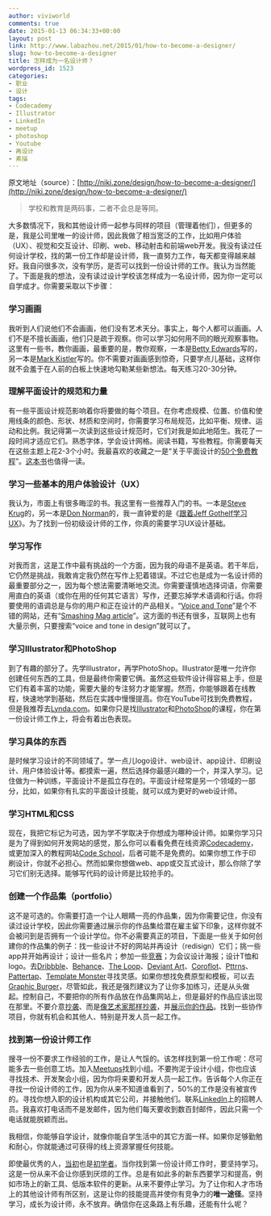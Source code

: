 ```yaml
---
author: viviworld
comments: true
date: 2015-01-13 06:34:33+00:00
layout: post
link: http://www.labazhou.net/2015/01/how-to-become-a-designer/
slug: how-to-become-a-designer
title: 怎样成为一名设计师？
wordpress_id: 1523
categories:
- 职业
- 设计
tags:
- Codecademy
- Illustrator
- LinkedIn
- meetup
- photoshop
- Youtube
- 再设计
- 素描
---
```


原文地址（source）：[http://niki.zone/design/how-to-become-a-designer/](http://niki.zone/design/how-to-become-a-designer/)


<blockquote>学校和教育是两码事，二者不会总是等同。</blockquote>


大多数情况下，我和其他设计师一起参与同样的项目（管理着他们），但更多的是，我是公司里唯一的设计师，因此我做了相当宽泛的工作，比如用户体验（UX）、视觉和交互设计、印刷、web、移动射击和前端web开发。我没有读过任何设计学校，找的第一份工作却是设计师，我一直努力工作，每天都变得越来越好。我自问很多次，没有学历，是否可以找到一份设计师的工作。我认为当然能了。下面是我的想法，没有读过设计学校该怎样成为一名设计师，因为你一定可以自学成才。你需要采取以下步骤：


### 学习画画


我听到人们说他们不会画画，他们没有艺术天分。事实上，每个人都可以画画。人们不是不擅长画画，他们只是疏于观察。你可以学习如何用不同的眼光观察事物。这里有一些书，教你画画，最重要的是，教你观察，一本是[Betty Edwards](http://www.amazon.com/New-Drawing-Right-Side-Brain/dp/0874774241/ref=sr_1_4?ie=UTF8&qid=1420952469&sr=8-4&keywords=drawing+right+side+brain)写的，另一本是[Mark Kistler](http://www.amazon.com/You-Can-Draw-30-Days/dp/0738212415/ref=sr_1_1?ie=UTF8&qid=1420952921&sr=8-1&keywords=You+Can+Draw+in+30+days)写的。你不需要对画画感到惊奇，只要学点儿基础，这样你就不会羞于在人前的白板上快速地勾勒某些新想法。每天练习20-30分钟。


### 理解平面设计的规范和力量


有一些平面设计规范影响着你将要做的每个项目。在你考虑规模、位置、价值和使用线条的颜色、形状、材质和空间时，你需要学习布局规范，比如平衡、规律、运动和比例。我记得第一次读到这些设计规范时，它们对我是如此地陌生。我花了一段时间才适应它们。熟悉字体，学会设计网格。阅读书籍，写些教程。你需要每天在这些主题上花2-3个小时。我最喜欢的收藏之一是“关于平面设计的[50个免费教程](http://design.tutsplus.com/articles/50-totally-free-lessons-in-graphic-design-theory--psd-2916)”。[这本书](http://www.designer-daily.com/10-design-books-to-consider-for-graphic-design-students-18213)也值得一读。


### 学习一些基本的用户体验设计（UX）


我认为，市面上有很多晦涩的书。我这里有一些推荐入门的书。一本是[Steve Krug](http://www.amazon.com/Dont-Make-Me-Think-Usability/dp/0321344758/ref=sr_1_2?ie=UTF8&qid=1420955476&sr=8-2&keywords=dont+make+me+think)的，另一本是[Don Norman](http://www.amazon.com/Design-Everyday-Things-Revised-Expanded/dp/0465050654/ref=sr_1_1?ie=UTF8&qid=1420955521&sr=8-1&keywords=The+Design+of+Everyday+Things)的，我一直钟爱的是《[跟着Jeff Gothelf学习UX](http://www.amazon.com/Lean-UX-Applying-Principles-Experience/dp/1449311652/ref=sr_1_1?ie=UTF8&qid=1420955588&sr=8-1&keywords=lean+ux)》。为了找到一份初级设计师的工作，你真的需要学习UX设计基础。


### 学习写作


对我而言，这是工作中最有挑战的一个方面，因为我的母语不是英语。若干年后，它仍然是挑战，我敢肯定我仍然在写作上犯着错误。不过它也是成为一名设计师的最重要部分之一，因为每个想法需要清晰地交流。你需要谨慎地选择词语，你需要用直白的英语（或你在用的任何其它语言）写作，还要忘掉学术语调和行话。你将要使用的语调总是与你的用户和正在设计的产品相关。“[Voice and Tone](http://voiceandtone.com/)”是个不错的网站，还有“[Smashing Mag article](http://www.smashingmagazine.com/2012/08/21/finding-tone-voice/)”。这方面的书还有很多，互联网上也有大量示例，只要搜索“voice and tone in design”就可以了。


### 学习Illustrator和PhotoShop


到了有趣的部分了。先学Illustrator，再学PhotoShop。Illustrator是唯一允许你创建任何东西的工具，但是最终你需要它俩。虽然这些软件设计得容易上手，但是它们有着丰富的功能，需要大量的专注努力才能掌握。然而，你能够跟着在线教程，快速地学到基础，然后在实践中慢慢提高。你在YouTube可找到免费教程，但是我推荐去[Lynda.com](http://www.lynda.com/)。如果你只是找[Illustrator](http://www.lynda.com/Illustrator-tutorials/Illustrator-CC-One-One-Fundamentals/124100-2.html)和[PhotoShop](http://www.lynda.com/Photoshop-tutorials/Photoshop-CC-One-One-Fundamentals/124096-2.html)的课程，你在第一份设计师工作上，将会有着出色表现。


### 学习具体的东西


是时候学习设计的不同领域了。学一点儿logo设计、web设计、app设计、印刷设计、用户体验设计等。都摸索一遍，然后选择你最感兴趣的一个，并深入学习。记住做为一种训练，平面设计不是孤立存在的。平面设计经常是另一个领域的一部分，比如，如果你有扎实的平面设计技能，就可以成为更好的web设计师。


### 学习HTML和CSS


现在，我把它标记为可选，因为学不学取决于你想成为哪种设计师。如果你学习只是为了得到如何开发网站的感觉，那么你可以看看免费在线资源[Codecademy](http://www.codecademy.com/)，或更加深入的教程网站[Code School](https://www.codeschool.com/)，后者可能不是免费的。如果你想工作于印刷设计，你就不必担心。然而如果你想做web、app或交互式设计，那么你除了学习它们别无选择。能够写代码的设计师是比较抢手的。


### 创建一个作品集（portfolio）


这不是可选的。你需要打造一个让人眼睛一亮的作品集，因为你需要记住，你没有读过设计学校，因此你需要通过展示你的作品集给潜在雇主留下印象，这样你就不会被问到是否拥有一个设计学位。你不必需要真正的项目，下面是一些关于如何创建你的作品集的例子：找一些设计不好的网站并再设计（redisign）它们；挑一些app并开始再设计；设计一些名片；参加一些[竞赛](http://99designs.com/)；为会议设计海报；设计T恤和logo。去[Dribbble](https://dribbble.com/)、[Behance](https://www.behance.net/)、[The Loop](https://www.theloop.com.au/)、[Deviant Art](http://www.deviantart.com/)、[Coroflot](http://www.coroflot.com/)、[Pttrns](http://www.pttrns.com/)、[Pattertap](http://patterntap.com/)、[Template Monster](http://www.templatemonster.com/)寻找灵感。如果你想找免费原型和模板，可以去[Graphic Burger](http://graphicburger.com/)，尽管如此，我还是强烈建议为了让你多加练习，还是从头做起。控制自己，不要把你的所有作品放在作品集网站上，但是最好的作品应该出现在那里。不要介意[抄袭](http://www.labazhou.net/2014/12/austin-kleon-s-advice-on-how-to-steal-like-an-artist/)、而是[像艺术家那样抄袭](http://www.amazon.com/Steal-Like-Artist-Things-Creative/dp/0761169253/ref=sr_1_1?s=books&ie=UTF8&qid=1420964709&sr=1-1&keywords=steal+like+an+artist)，并[展示你的作品](http://www.amazon.com/Show-Your-Work-Creativity-Discovered/dp/076117897X/ref=sr_1_2?s=books&ie=UTF8&qid=1420964709&sr=1-2&keywords=steal+like+an+artist)。找到一些协作项目，你就有机会和其他人、特别是开发人员一起工作。


### 找到第一份设计师工作


搜寻一份不要求工作经验的工作，是让人气馁的。该怎样找到第一份工作呢：尽可能多去一些创意工坊。加入[Meetups](http://www.meetup.com/)找到小组。不要拘泥于设计小组，你也应该寻找技术、开发聚会小组，因为你将来要和开发人员一起工作。告诉每个人你正在寻找一份设计师的工作，因为你从来不知道谁看到了，50%的工作是没有被宣传的。寻找你想入职的设计机构或其它公司，并接触他们。联系[LinkedIn](https://www.linkedin.com/)上的招聘人员。我喜欢打电话而不是发邮件，因为他们每天要收到数百封邮件，因此只需一个电话就能脱颖而出。

我相信，你能够自学设计，就像你能自学生活中的其它方面一样。如果你足够勤勉和耐心，你就能通过可获得的线上资源掌握任何技能。

即使最优秀的人，[当初](http://www.labazhou.net/2014/11/ira-glass-advice-for-beginners/)也是[初学者](http://vimeo.com/85040589)。当你找到第一份设计师工作时，要坚持学习。这是一份从来不会让你感到厌烦的工作。总是有如此多的新东西要学习和提高，例如市场上的新工具、低版本软件的更新。从来不要停止学习。为了让你和人才市场上的其他设计师有所区别，这是让你的技能提高并使你有竞争力的**唯一途径**。坚持学习，成长为设计师，永不放弃。确信你在这条路上有乐趣，还能有什么呢？
